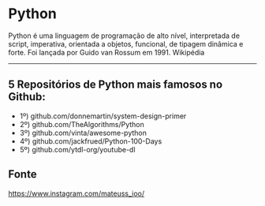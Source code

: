 # Python

Python é uma linguagem de programação de alto nível, interpretada de script, imperativa, orientada a objetos, funcional, de tipagem dinâmica e forte. Foi lançada por Guido van Rossum em 1991. Wikipédia


___

## 5 Repositórios de Python mais famosos no Github:

* 1º) github.com/donnemartin/system-design-primer
* 2º) github.com/TheAlgorithms/Python
* 3º) github.com/vinta/awesome-python
* 4º) github.com/jackfrued/Python-100-Days
* 5º) github.com/ytdl-org/youtube-dl

## Fonte 
https://www.instagram.com/mateuss_ioo/
